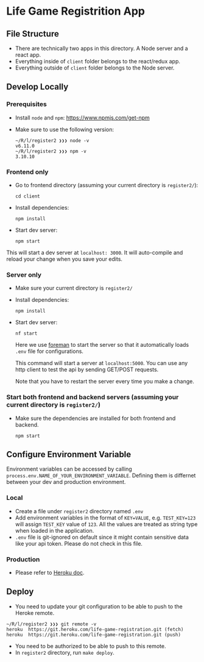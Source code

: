 # Life Game Registrition App

## File Structure

* There are technically two apps in this directory. A Node server and a react
app.
* Everything inside of `client` folder belongs to the react/redux app.
* Everything outside of `client` folder belongs to the Node server.

## Develop Locally

### Prerequisites
* Install `node` and `npm`: https://www.npmjs.com/get-npm
* Make sure to use the following version:

	```
	~/R/l/register2 ❯❯❯ node -v
	v6.11.0
	~/R/l/register2 ❯❯❯ npm -v
	3.10.10
	```

### Frontend only

* Go to frontend directory (assuming your current directory is `register2/`):

  ```
  cd client
  ```

* Install dependencies:

	```
  npm install
	```

* Start dev server:

  ```
  npm start
  ```

 This will start a dev server at `localhost: 3000`. It will auto-compile and
 reload your change when you save your edits.

### Server only
* Make sure your current directory is `register2/`

* Install dependencies:

	```
  npm install
	```

* Start dev server:

  ```
  nf start
  ```

  Here we use [foreman](https://github.com/strongloop/node-foreman) to start the server so that it automatically loads `.env` file for
  configurations.

  This command will start a server at `localhost:5000`. You can use any http client to
  test the api by sending GET/POST requests.

  Note that you have to restart the server every time you make a change.

### Start both frontend and backend servers (assuming your current directory is `register2/`)

* Make sure the dependencies are installed for both frontend and backend.

  ```
  npm start
  ```

## Configure Environment Variable

Environment variables can be accessed by calling `process.env.NAME_OF_YOUR_ENVIRONMENT_VARIABLE`. Defining them is differnet between your dev and production environment.

### Local

* Create a file under `register2` directory named `.env`
* Add environment variables in the format of `KEY=VALUE`, e.g. `TEST_KEY=123` will assign `TEST_KEY` value of `123`. All the values are treated as string type when loaded in the application.
* `.env` file is git-ignored on default since it might contain sensitive data like your api token. Please do not check in this file.

### Production
* 	Please refer to [Heroku doc](https://devcenter.heroku.com/articles/nodejs-support#environment-variables).

## Deploy

  * You need to update your git configuration to be able to push to the Heroke remote.

  ```
  ~/R/l/register2 ❯❯❯ git remote -v
heroku	https://git.heroku.com/life-game-registration.git (fetch)
heroku	https://git.heroku.com/life-game-registration.git (push)
  ```
  * You need to be authorized to be able to push to this remote.
  * In `register2` directory, run `make deploy`.
